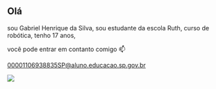 ## Olá

sou Gabriel Henrique da Silva,
sou estudante da escola Ruth,
curso de robótica,
tenho 17 anos,

você pode entrar em contanto comigo 📫

00001106938835SP@aluno.educacao.sp.gov.br

![](https://media1.tenor.com/m/Jnpsdjq50ecAAAAC/ring-curry.gif) 
